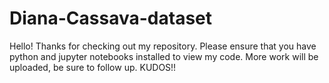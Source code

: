 # Diana-Cassava-dataset
Hello! Thanks for checking out my repository. Please ensure that you have python and jupyter notebooks installed to view my code. 
More work will be uploaded, be sure to follow up. 
   KUDOS!!
